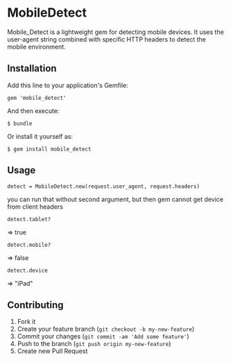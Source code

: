 # MobileDetect

Mobile_Detect is a lightweight gem for detecting mobile devices. It uses the user-agent string combined with specific HTTP headers to detect the mobile environment.

## Installation

Add this line to your application's Gemfile:

    gem 'mobile_detect'

And then execute:

    $ bundle

Or install it yourself as:

    $ gem install mobile_detect

## Usage

    detect = MobileDetect.new(request.user_agent, request.headers)
you can run that without second argument, but then gem cannot get device from client headers

    detect.tablet?
    
=> true

    detect.mobile?
    
=> false

    detect.device
    
=> "iPad"

## Contributing

1. Fork it
2. Create your feature branch (`git checkout -b my-new-feature`)
3. Commit your changes (`git commit -am 'Add some feature'`)
4. Push to the branch (`git push origin my-new-feature`)
5. Create new Pull Request
